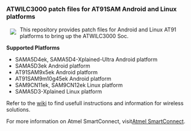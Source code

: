 ### ATWILC3000 patch files for AT91SAM Android and Linux platforms 

<a href="http://www.atmel.com"><img src="http://www.atmel.com/Images/atmel.png" align="left" hspace="10" vspace="6"></a>

This repository provides patch files for Android and Linux AT91 platforms to bring up the ATWILC3000 Soc.





**Supported Platforms**

* SAMA5D4ek, SAMA5D4-Xplained-Ultra Android platform
* SAMA5D3ek Android platform
* AT91SAM9x5ek Android platform
* AT91SAM9m10g45ek Android platform
* SAM9CN11ek, SAM9CN12ek Linux platform
* SAMA5D3-Xplained Linux platform


Refer to the [wiki](https://github.com/smartConnect/wireless-driver/wiki) to find usefull instructions and information for wireless solutions.

For more information on Atmel SmartConnect, visit[Atmel SmartConnect](http://www.atmel.com/products/wireless/wifi/smart-connect.aspx).
